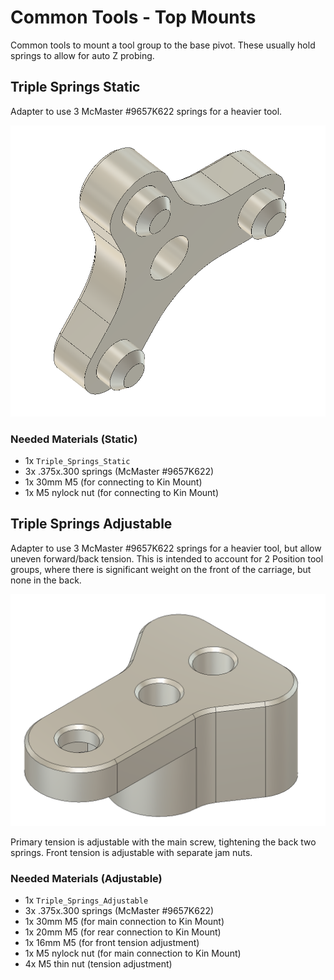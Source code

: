 # Common Tools - Top Mounts

Common tools to mount a tool group to the base pivot.  These usually hold springs to allow for auto Z probing.

## Triple Springs Static

Adapter to use 3 McMaster #9657K622 springs for a heavier tool.

![Triple Springs Static](/images/Triple_Springs_Static.png)

### Needed Materials (Static)

- 1x `Triple_Springs_Static`
- 3x .375x.300 springs (McMaster #9657K622)
- 1x 30mm M5 (for connecting to Kin Mount)
- 1x M5 nylock nut (for connecting to Kin Mount)

## Triple Springs Adjustable

Adapter to use 3 McMaster #9657K622 springs for a heavier tool, but allow uneven forward/back tension.  This is intended to account for 2 Position tool groups, where there is significant weight on the front of the carriage, but none in the back.

![Triple Springs Adjustable](/images/Triple_Springs_Adjustable.png)

Primary tension is adjustable with the main screw, tightening the back two springs.  Front tension is adjustable with separate jam nuts.

### Needed Materials (Adjustable)

- 1x `Triple_Springs_Adjustable`
- 3x .375x.300 springs (McMaster #9657K622)
- 1x 30mm M5 (for main connection to Kin Mount)
- 1x 20mm M5 (for rear connection to Kin Mount)
- 1x 16mm M5 (for front tension adjustment)
- 1x M5 nylock nut (for main connection to Kin Mount)
- 4x M5 thin nut (tension adjustment)